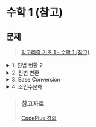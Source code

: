# 수학 1 (참고)
## 문제
> [알고리즘 기초 1 - 수학 1 (참고)](https://www.acmicpc.net/workbook/view/3958)

<details>
<summary>1. 진법 변환 2</summary>
<div markdown='1'>

- 10진법 수 N을 B진법으로 바꿔 출력하는 문제
- 10진법 수 N을 B진법으로 바꾸려면 N이 0이 될 때까지 나머지를 계속해서 구하면 된다.
> 11을 3진법으로 바꾸는 방법
> - 11 / 3 = 3 ... 2
> - 3 / 3 = 1 ... 0
> - 1 / 3 = 0 ... 1   
> **11은 3진법으로 102 이다.**
```java
import java.io.*;
import java.util.*;

public class Main {
    public static void main(String[] args) throws Exception {
        BufferedReader br = new BufferedReader(new InputStreamReader(System.in));
        StringTokenizer stk = new StringTokenizer(br.readLine());
        StringBuilder sb = new StringBuilder();
        int n = Integer.parseInt(stk.nextToken());
        int b = Integer.parseInt(stk.nextToken());
        char[] ary = new char[36];
        for(int i=0;i<36;i++){
            if(i<10) ary[i] = (char) ('0'+i);
            else ary[i] = (char) ('A'+(i-10));
        }
        while(n!=0){
            sb.append(ary[n%b]);
            n/=b;
        }
        System.out.println(sb.reverse());
    }
}
```
</div>
</details>

<details>
<summary>2. 진법 변환</summary>
<div markdown='1'>

- B진법 수 N을 10진수로 바꾸려면 B^k을 곱하면서 더해가면 된다.
- 3진법 수 `102 = 1 * 3^2 + 0 * 3^1 + 2 * 3^0`
```java
import java.io.*;
import java.util.*;

public class Main {
    public static void main(String[] args) throws Exception {
        BufferedReader br = new BufferedReader(new InputStreamReader(System.in));
        StringTokenizer stk = new StringTokenizer(br.readLine());
        String n =  stk.nextToken();
        int b = Integer.parseInt(stk.nextToken());
        int result = 0;
        for(int i=0;i<n.length();i++){
            char now = n.charAt(n.length()-i-1);
            int tmp = (now>='A')?now-55:now-48;
            result += tmp*(int)Math.pow(b,i);
        }
        System.out.println(result);
    }
}
```
</div>
</details>

<details>
<summary>3. Base Conversion</summary>
<div markdown='1'>

- A진법 수를 B진법으로 바꾸는 문제
- A진법을 B진법으로 바꾸려면
- `A진법 -> 10진법 -> B진법`의 과정을 거치면 된다.
```java
import java.io.*;
import java.util.*;

public class Main {
    public static void main(String[] args) throws Exception {
        BufferedReader br = new BufferedReader(new InputStreamReader(System.in));
        StringTokenizer stk = new StringTokenizer(br.readLine());
        StringBuilder sb = new StringBuilder();
        int a = Integer.parseInt(stk.nextToken());
        int b = Integer.parseInt(stk.nextToken());
        int n = Integer.parseInt(br.readLine());
        int tmp = 0;
        stk = new StringTokenizer(br.readLine());
        for(int i=n-1;i>=0;i--){
            tmp += Integer.parseInt(stk.nextToken()) * (int)Math.pow(a,i);
        }
        while(tmp!=0){
            sb.insert(0,tmp%b+" ");
            tmp/=b;
        }
        System.out.println(sb.toString().trim());
    }
}
```
</div>
</details>

<details>
<summary>4. 소인수분해</summary>
<div markdown='1'>

- 정수 N을 소수의 곱으로 분해
- 소수를 구하지 않고도 해결할 수 있다.
- N을 소인수분해 했을때, 나타날 수 있는 인수 중에서 가장 큰 값은 루트 N이다.
- 따라서, 2부터 루트 N까지 for문을 돌면서 N을 나눌 수 있으면, 나눌 수 없을 때 까지 계속 나누면 된다.
```java
for(int i=2;i*i;i++){
    while(n%i==0){
        System.out.println(i);
        n /= i;
    }
}
if(n>1){
    System.out.println(n);
}
```

- 정수 N을 소인수 분해해서 출력하는 문제
```java
import java.io.*;
import java.util.*;

public class Main {
    public static void main(String[] args) throws Exception {
        BufferedReader br = new BufferedReader(new InputStreamReader(System.in));
        StringBuilder sb = new StringBuilder();

        int n = Integer.parseInt(br.readLine());
        if(n==1) return;
        for(int i=2;i<=n;){
            if(n%i==0){
                sb.append(i+"\n");
                n/=i;
            }else{
                i++;
            }
        }
        System.out.println(sb);
    }
}
```
</div>
</details>

> ### 참고자료
> [CodePlus 강의](https://code.plus/course/41)  